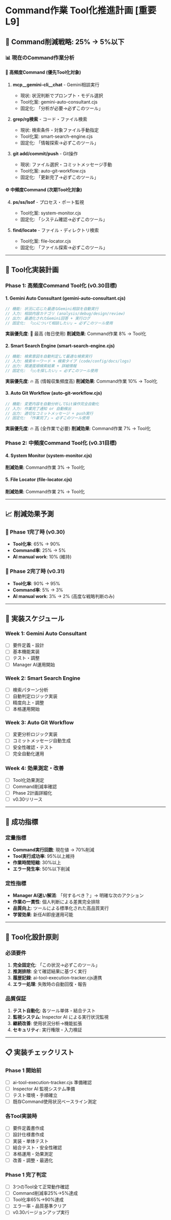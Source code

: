 # Command作業 Tool化推進計画 [重要L9]

## 🎯 Command削減戦略: 25% → 5%以下

### 📊 現在のCommand作業分析

#### 🚨 高頻度Command (優先Tool化対象)
1. **mcp__gemini-cli__chat** - Gemini相談実行
   - 現状: 状況判断でプロンプト・モデル選択
   - Tool化案: gemini-auto-consultant.cjs
   - 固定化: 「分析が必要→必ずこのツール」

2. **grep/rg検索** - コード・ファイル検索
   - 現状: 検索条件・対象ファイル手動指定
   - Tool化案: smart-search-engine.cjs
   - 固定化: 「情報探索→必ずこのツール」

3. **git add/commit/push** - Git操作
   - 現状: ファイル選択・コミットメッセージ手動
   - Tool化案: auto-git-workflow.cjs
   - 固定化: 「更新完了→必ずこのツール」

#### ⚙️ 中頻度Command (次期Tool化対象)
4. **ps/ss/lsof** - プロセス・ポート監視
   - Tool化案: system-monitor.cjs
   - 固定化: 「システム確認→必ずこのツール」

5. **find/locate** - ファイル・ディレクトリ検索
   - Tool化案: file-locator.cjs
   - 固定化: 「ファイル探索→必ずこのツール」

---

## 🔧 Tool化実装計画

### Phase 1: 高頻度Command Tool化 (v0.30目標)

#### 1. Gemini Auto Consultant (gemini-auto-consultant.cjs)
```javascript
// 機能: 状況に応じた最適なGemini相談を自動実行
// 入力: 相談内容カテゴリ (analysis/debug/design/review)
// 出力: 最適化されたGemini回答 + 実行ログ
// 固定化: 「○○について相談したい」→ 必ずこのツール使用
```

**実装優先度**: 🚨 最高 (毎日使用)
**削減効果**: Command作業 8% → Tool化

#### 2. Smart Search Engine (smart-search-engine.cjs)
```javascript
// 機能: 検索意図を自動判定して最適な検索実行
// 入力: 検索キーワード + 検索タイプ (code/config/docs/logs)
// 出力: 関連度順検索結果 + 詳細情報
// 固定化: 「○○を探したい」→ 必ずこのツール使用
```

**実装優先度**: 🔥 高 (情報収集頻度高)
**削減効果**: Command作業 10% → Tool化

#### 3. Auto Git Workflow (auto-git-workflow.cjs)
```javascript
// 機能: 変更内容を自動分析してGit操作完全自動化
// 入力: 作業完了通知 or 自動検出
// 出力: 適切なコミットメッセージ + push実行
// 固定化: 「作業完了」→ 必ずこのツール使用
```

**実装優先度**: 🔥 高 (全作業で必要)
**削減効果**: Command作業 7% → Tool化

### Phase 2: 中頻度Command Tool化 (v0.31目標)

#### 4. System Monitor (system-monitor.cjs)
**削減効果**: Command作業 3% → Tool化

#### 5. File Locator (file-locator.cjs)  
**削減効果**: Command作業 2% → Tool化

---

## 📈 削減効果予測

### 🎯 Phase 1完了時 (v0.30)
- **Tool化率**: 65% → 90%
- **Command率**: 25% → 5%
- **AI manual work**: 10% (維持)

### 🎯 Phase 2完了時 (v0.31)
- **Tool化率**: 90% → 95%
- **Command率**: 5% → 3%
- **AI manual work**: 3% → 2% (高度な戦略判断のみ)

---

## 🚀 実装スケジュール

### Week 1: Gemini Auto Consultant
- [ ] 要件定義・設計
- [ ] 基本機能実装
- [ ] テスト・調整
- [ ] Manager AI運用開始

### Week 2: Smart Search Engine
- [ ] 検索パターン分析
- [ ] 自動判定ロジック実装
- [ ] 精度向上・調整
- [ ] 本格運用開始

### Week 3: Auto Git Workflow
- [ ] 変更分析ロジック実装
- [ ] コミットメッセージ自動生成
- [ ] 安全性確認・テスト
- [ ] 完全自動化運用

### Week 4: 効果測定・改善
- [ ] Tool化効果測定
- [ ] Command削減率確認
- [ ] Phase 2計画詳細化
- [ ] v0.30リリース

---

## 🎯 成功指標

### 定量指標
- **Command実行回数**: 現在値 → 70%削減
- **Tool実行成功率**: 95%以上維持
- **作業時間短縮**: 30%以上
- **エラー発生率**: 50%以下削減

### 定性指標
- **Manager AI迷い解消**: 「何するべき？」→ 明確な次のアクション
- **作業の一貫性**: 個人判断による差異完全排除
- **品質向上**: ツールによる標準化された高品質実行
- **学習効果**: 新任AI即座運用可能

---

## 🔧 Tool化設計原則

### 必須要件
1. **完全固定化**: 「この状況→必ずこのツール」
2. **推測排除**: 全て確認結果に基づく実行
3. **履歴記録**: ai-tool-execution-tracker.cjs連携
4. **エラー処理**: 失敗時の自動回復・報告

### 品質保証
1. **テスト自動化**: 各ツール単体・結合テスト
2. **監視システム**: Inspector AI による実行状況監視
3. **継続改善**: 使用状況分析→機能拡張
4. **セキュリティ**: 実行権限・入力検証

---

## 📋 実装チェックリスト

### Phase 1 開始前
- [ ] ai-tool-execution-tracker.cjs 準備確認
- [ ] Inspector AI 監視システム準備
- [ ] テスト環境・手順確立
- [ ] 既存Command使用状況ベースライン測定

### 各Tool実装時
- [ ] 要件定義書作成
- [ ] 設計仕様書作成  
- [ ] 実装・単体テスト
- [ ] 結合テスト・安全性確認
- [ ] 本格運用・効果測定
- [ ] 改善・調整・最適化

### Phase 1 完了判定
- [ ] 3つのTool全て正常動作確認
- [ ] Command削減率25%→5%達成
- [ ] Tool化率65%→90%達成
- [ ] エラー率・品質基準クリア
- [ ] v0.30バージョンアップ実行